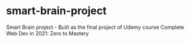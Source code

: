 # smart-brain-project
Smart Brain project - Built as the final project of Udemy course Complete Web Dev in 2021: Zero to Mastery
